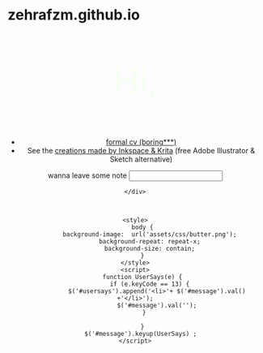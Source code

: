 # zehrafzm.github.io
<html lang="en">
<head>
    <script src="jquery.js" ></script>
    <link rel="stylesheet" href="me.css">
    <meta charset="UTF-8">
    <meta http-equiv="X-UA-Compatible" content="IE=edge">
    <meta name="viewport" content="width=device-width, initial-scale=1.0">
    <title>Zehra</title>
</head>
<body >
    <div  style="text-align: center">
        <p style="font-size: 70px ;color: rgb(246, 255, 240) ; " >Hi,</p> 
        <ul >
            <li class="main"><a href="https://github.com/zehrafzm/zehrafzm.github.io/blob/f8bfebfc4ec2478be9859b47c39c6fcbab5b9d87/assets/css/CV%20(7)%20(1).pdf" target="_blank">formal cv (boring***) </a></li>
            <li class="main">See the <a href="illust.html" target="_blank">creations made by Inkspace & Krita</a>  (free Adobe Illustrator & Sketch alternative) </li>
        </ul>  
        wanna leave some note
        <input id="message">
        <p>
            <ul class="message">
                <span id="usersays" ></span>
            </ul>
        </p>
            
    </div>

    
    
    <style>
        body {
            background-image:  url('assets/css/butter.png');
            background-repeat: repeat-x;
            background-size: contain;
        }
    </style>
    <script>
        function UserSays(e) {
            if (e.keyCode == 13) {
                $('#usersays').append('<li>'+ $('#message').val()  +'</li>');
                $('#message').val('');
            }   

        }
        $('#message').keyup(UserSays) ; 
    </script>
</body>
</html>
